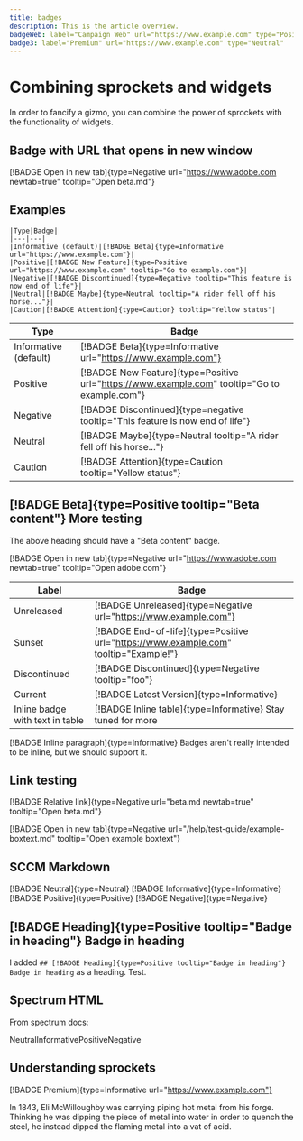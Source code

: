 ```yaml
---
title: badges
description: This is the article overview.
badgeWeb: label="Campaign Web" url="https://www.example.com" type="Positive"
badge3: label="Premium" url="https://www.example.com" type="Neutral"
---
```

# Combining sprockets and widgets

In order to fancify a gizmo, you can combine the power of sprockets with the functionality of widgets.

## Badge with URL that opens in new window

[!BADGE Open in new tab]{type=Negative url="https://www.adobe.com newtab=true" tooltip="Open beta.md"}

## Examples

```
|Type|Badge|
|---|---|
|Informative (default)|[!BADGE Beta]{type=Informative url="https://www.example.com"}|
|Positive|[!BADGE New Feature]{type=Positive url="https://www.example.com" tooltip="Go to example.com"}|
|Negative|[!BADGE Discontinued]{type=Negative tooltip="This feature is now end of life"}|
|Neutral|[!BADGE Maybe]{type=Neutral tooltip="A rider fell off his horse..."}|
|Caution|[!BADGE Attention]{type=Caution} tooltip="Yellow status"|
```

|Type|Badge|
|---|---|
|Informative (default)|[!BADGE Beta]{type=Informative url="https://www.example.com"}|
|Positive|[!BADGE New Feature]{type=Positive url="https://www.example.com" tooltip="Go to example.com"}|
|Negative|[!BADGE Discontinued]{type=negative tooltip="This feature is now end of life"}|
|Neutral|[!BADGE Maybe]{type=Neutral tooltip="A rider fell off his horse..."}|
|Caution|[!BADGE Attention]{type=Caution tooltip="Yellow status"}|

## [!BADGE Beta]{type=Positive tooltip="Beta content"} More testing

The above heading should have a "Beta content" badge.

[!BADGE Open in new tab]{type=Negative url="https://www.adobe.com newtab=true" tooltip="Open adobe.com"}

|Label|Badge|
|---|---|
|Unreleased|[!BADGE Unreleased]{type=Negative url="https://www.example.com"}|
|Sunset|[!BADGE End-of-life]{type=Positive url="https://www.example.com" tooltip="Example!"}|
|Discontinued|[!BADGE Discontinued]{type=Negative tooltip="foo"}|
|Current|[!BADGE Latest Version]{type=Informative}|
|Inline badge with text in table|[!BADGE Inline table]{type=Informative} Stay tuned for more|

[!BADGE Inline paragraph]{type=Informative} Badges aren't really intended to be inline, but we should support it.

## Link testing

[!BADGE Relative link]{type=Negative url="beta.md newtab=true" tooltip="Open beta.md"}

[!BADGE Open in new tab]{type=Negative url="/help/test-guide/example-boxtext.md" tooltip="Open example boxtext"}

## SCCM Markdown

[!BADGE Neutral]{type=Neutral} [!BADGE Informative]{type=Informative} [!BADGE Positive]{type=Positive} [!BADGE Negative]{type=Negative}

## [!BADGE Heading]{type=Positive tooltip="Badge in heading"} Badge in heading

I added `## [!BADGE Heading]{type=Positive tooltip="Badge in heading"} Badge in heading` as a heading. Test.

## Spectrum HTML


From spectrum docs:

<div style="display: flex; gap: var(--spectrum-global-dimension-size-50);">
    <sp-badge variant="neutral">Neutral</sp-badge>
    <sp-badge variant="informative">Informative</sp-badge>
    <sp-badge variant="positive">Positive</sp-badge>
    <sp-badge variant="negative">Negative</sp-badge>
</div>


## Understanding sprockets

[!BADGE Premium]{type=Informative url="https://www.example.com"}

In 1843, Eli McWilloughby was carrying piping hot metal from his forge. Thinking he was dipping the piece of metal into water in order to quench the steel, he instead dipped the flaming metal into a vat of acid. 
